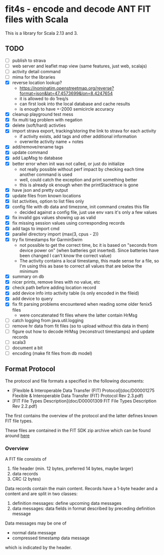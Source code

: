 # fit4s - encode and decode ANT FIT files with Scala

This is a library for Scala 2.13 and 3.

## TODO

- [ ] publish to strava 
- [ ] web server and leaflet map view (same features, just web, scalajs)
- [ ] activity detail command
- [ ] mima for the libraries
- [x] reverse location lookup?
  - https://nominatim.openstreetmap.org/reverse?format=json&lat=47.4573699&lon=8.4247654
  - it is allowed to do 1req/s
  - can first look into the local database and cache results
  - is enough to have +-2000 semicircle accuracy
- [x] cleanup playground test mess
- [x] fix multi tag problem with negation
- [x] delete (soft/hard) activties
- [x] import strava export, tracking/storing the link to strava for each activity
  - if activity exists, add tags and other additional information
  - overwrite activity name + notes
- [x] add/remove/rename tags
- [x] update command
- [x] add LapMsg to database
- [x] better error when init was not called, or just do initialize
  - not really possible without perf impact by checking each time
    another command is used
  - well, could catch the exception and print something better
  - this is already ok enough when the printStacktrace is gone
- [x] have json and pretty output
- [x] update files from known locations
- [x] list activities, option to list files only 
- [x] config file with db data and timezone, init command creates this file
  - decided against a config file, just use env vars it's only a few values
- [x] fix invalid gps values showing up as valid
- [x] fix missing session values using corresponding records
- [x] add tags to import cmd
- [x] parallel directory import (max(3, cpus - 2))
- [x] try fix timestamps for GarminSwim
  - not possible to get the correct time, bc it is based on "seconds
    from device power on" (when batteries got inserted). Since
    batteries have been changed I can't know the correct value)
  - The activity contains a local timestamp, this made sense for a
    file, so I'm using this as base to correct all values that are
    below the minimum
- [x] summary on db
- [x] nicer prints, remove lines with no value, etc
- [x] check path before adding location record
- [x] add device info into activity table (is only encoded in the fileid)
- [x] add device to query
- [x] fix fit parsing problems encountered when reading some older fenix5 files
  - were concatenated fit files where the latter contain HrMsg
- [ ] catch logging from java.util.logging
- [ ] remove hr data from fit files (so to upload without this data in them)
- [ ] figure out how to decode HrMsg (reconstruct timestamps) and update records
- [ ] scala3
- [ ] document a bit
- [ ] encoding (make fit files from db model)

## Format Protocol

The protocol and file formats a specified in the following documents:

- [Flexible & Interoperable Data Transfer (FIT) Protocol](doc/D00001275 Flexible & Interoperable Data Transfer (FIT) Protocol Rev 2.3.pdf)
- [FIT File Types Description](doc/D00001309 FIT File Types Description Rev 2.2.pdf)

The first contains the overview of the protocol and the latter defines
known FIT file types.

These files are contained in the FIT SDK zip archive which can be found 
around [here](https://developer.garmin.com/fit/protocol/)

### Overview

A FIT file consists of

1. file header (min. 12 bytes, preferred 14 bytes, maybe larger)
2. data records
3. CRC (2 bytes)

Data records contain the main content. Records have a 1-byte header
and a content and are split in two classes:

1. definition messages: define upcoming data messages
2. data messages: data fields in format described by preceding
   definition message

Data messages may be one of

- normal data message
- compressed timestamp data message

which is indicated by the header.
